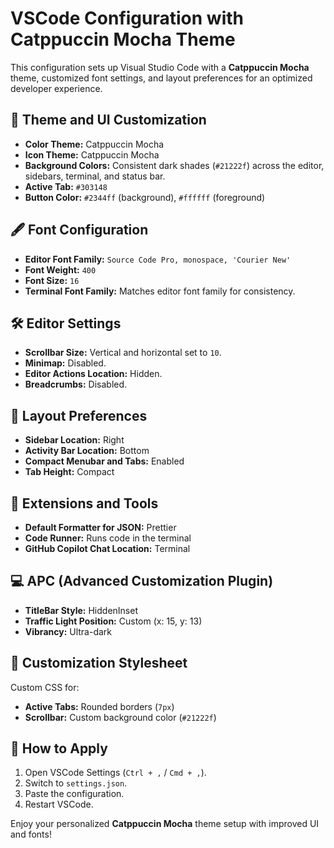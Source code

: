 # VSCode Configuration with Catppuccin Mocha Theme

This configuration sets up Visual Studio Code with a **Catppuccin Mocha** theme, customized font settings, and layout preferences for an optimized developer experience.

## 🎨 **Theme and UI Customization**
- **Color Theme:** Catppuccin Mocha
- **Icon Theme:** Catppuccin Mocha
- **Background Colors:** Consistent dark shades (`#21222f`) across the editor, sidebars, terminal, and status bar.
- **Active Tab:** `#303148`
- **Button Color:** `#2344ff` (background), `#ffffff` (foreground)

## 🖋️ **Font Configuration**
- **Editor Font Family:** `Source Code Pro, monospace, 'Courier New'`
- **Font Weight:** `400`
- **Font Size:** `16`
- **Terminal Font Family:** Matches editor font family for consistency.

## 🛠️ **Editor Settings**
- **Scrollbar Size:** Vertical and horizontal set to `10`.
- **Minimap:** Disabled.
- **Editor Actions Location:** Hidden.
- **Breadcrumbs:** Disabled.

## 📐 **Layout Preferences**
- **Sidebar Location:** Right
- **Activity Bar Location:** Bottom
- **Compact Menubar and Tabs:** Enabled
- **Tab Height:** Compact

## 🧩 **Extensions and Tools**
- **Default Formatter for JSON:** Prettier
- **Code Runner:** Runs code in the terminal
- **GitHub Copilot Chat Location:** Terminal

## 💻 **APC (Advanced Customization Plugin)**
- **TitleBar Style:** HiddenInset
- **Traffic Light Position:** Custom (x: 15, y: 13)
- **Vibrancy:** Ultra-dark

## 📝 **Customization Stylesheet**
Custom CSS for:
- **Active Tabs:** Rounded borders (`7px`)
- **Scrollbar:** Custom background color (`#21222f`)

## 🚀 **How to Apply**
1. Open VSCode Settings (`Ctrl + ,` / `Cmd + ,`).
2. Switch to `settings.json`.
3. Paste the configuration.
4. Restart VSCode.

Enjoy your personalized **Catppuccin Mocha** theme setup with improved UI and fonts!
